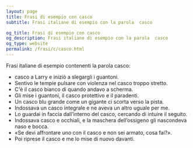 ```yaml
---
layout: page
title: Frasi di esempio con casco 
subtitle: Frasi italiane di esempio con la parola  casco

og_title: Frasi di esempio con casco 
og_description: Frasi italiane di esempio con la parola  casco
og_type: website
permalink: /frasi/c/casco.html
---
```


Frasi italiane di esempio contenenti la parola casco:


- casco a Larry e iniziò a slegargli i guantoni.
- Sentivo le tempie pulsare con violenza nel casco troppo stretto.
- C'è il casco bianco di quando andavo a scherma.
- Gli mise i guantoni, il casco protettivo e il paradenti.
- Un casco blu grande come un gigante ci scorta verso la pista.
- Indossava un casco integrale e ne aveva un altro uguale per me.
- Lo guardai in faccia dall’interno del casco, cercando di intuire il seguito.
- Indossava casco e occhiali, e la maschera dell’ossigeno gli nascondeva naso e bocca.
- «Se devi affrontare uno con il casco e non sei armato, cosa fai?».
- Poi riprese il casco e me lo mise di nuovo davanti.

